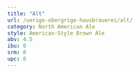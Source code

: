 ```yaml
---
title: "Alt"
url: /uerige-obergrige-hausbrauerei/alt/
category: North American Ale
style: American-Style Brown Ale
abv: 4.5
ibu: 0
srm: 0
upc: 0
---
```


